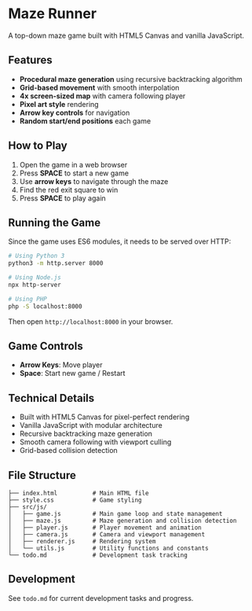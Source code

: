 # Maze Runner

A top-down maze game built with HTML5 Canvas and vanilla JavaScript.

## Features

- **Procedural maze generation** using recursive backtracking algorithm
- **Grid-based movement** with smooth interpolation
- **4x screen-sized map** with camera following player
- **Pixel art style** rendering
- **Arrow key controls** for navigation
- **Random start/end positions** each game

## How to Play

1. Open the game in a web browser
2. Press **SPACE** to start a new game
3. Use **arrow keys** to navigate through the maze
4. Find the red exit square to win
5. Press **SPACE** to play again

## Running the Game

Since the game uses ES6 modules, it needs to be served over HTTP:

```bash
# Using Python 3
python3 -m http.server 8000

# Using Node.js
npx http-server

# Using PHP
php -S localhost:8000
```

Then open `http://localhost:8000` in your browser.

## Game Controls

- **Arrow Keys**: Move player
- **Space**: Start new game / Restart

## Technical Details

- Built with HTML5 Canvas for pixel-perfect rendering
- Vanilla JavaScript with modular architecture
- Recursive backtracking maze generation
- Smooth camera following with viewport culling
- Grid-based collision detection

## File Structure

```
├── index.html          # Main HTML file
├── style.css           # Game styling
├── src/js/
│   ├── game.js         # Main game loop and state management
│   ├── maze.js         # Maze generation and collision detection
│   ├── player.js       # Player movement and animation
│   ├── camera.js       # Camera and viewport management
│   ├── renderer.js     # Rendering system
│   └── utils.js        # Utility functions and constants
└── todo.md             # Development task tracking
```

## Development

See `todo.md` for current development tasks and progress.
